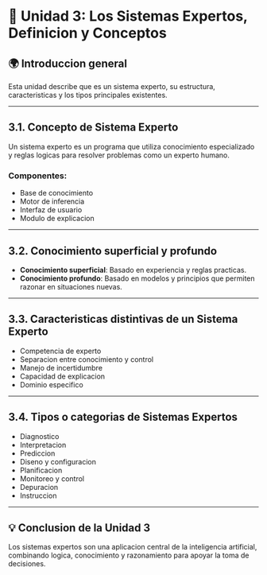 # 🧠 Unidad 3: Los Sistemas Expertos, Definicion y Conceptos

## 🌍 Introduccion general
Esta unidad describe que es un sistema experto, su estructura, caracteristicas y los tipos principales existentes.

---

## 3.1. Concepto de Sistema Experto

Un sistema experto es un programa que utiliza conocimiento especializado y reglas logicas para resolver problemas como un experto humano.

### Componentes:
- Base de conocimiento  
- Motor de inferencia  
- Interfaz de usuario  
- Modulo de explicacion

---

## 3.2. Conocimiento superficial y profundo

- **Conocimiento superficial**: Basado en experiencia y reglas practicas.  
- **Conocimiento profundo**: Basado en modelos y principios que permiten razonar en situaciones nuevas.

---

## 3.3. Caracteristicas distintivas de un Sistema Experto

- Competencia de experto  
- Separacion entre conocimiento y control  
- Manejo de incertidumbre  
- Capacidad de explicacion  
- Dominio especifico

---

## 3.4. Tipos o categorias de Sistemas Expertos

- Diagnostico  
- Interpretacion  
- Prediccion  
- Diseno y configuracion  
- Planificacion  
- Monitoreo y control  
- Depuracion  
- Instruccion

---

## 💡 Conclusion de la Unidad 3
Los sistemas expertos son una aplicacion central de la inteligencia artificial, combinando logica, conocimiento y razonamiento para apoyar la toma de decisiones.
